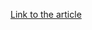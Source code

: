 [Link to the article](https://www.welivesecurity.com/2015/03/05/casper-malware-babar-bunny-another-espionage-cartoon/)
